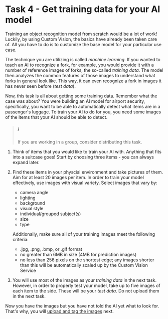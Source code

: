 # Task 4 - Get training data for your AI model

Training an object recognition model from scratch would be a lot of work! Luckily, by using Custom Vision, the basics have already been taken care of. All you have to do is to customize the base model for your particular use case.

The technique you are utilizing is called *machine learning*. If you wanted to teach an AI to recognize a fork, for example, you would provide it with a number of reference images of forks, the so-called *training data*. The model then analyzes the common features of those images to understand what forks in general look like. This way, it can even recognize a fork in images it has never seen before (*test data*).

Now, this task is all about getting some training data. Remember what the case was about? You were building an AI model for airport security, specifically, you want to be able to automatically detect what items are in a passenger's luggage. To train your AI to do for you, you need some images of the items that your AI should be able to detect.

> ##### ℹ️
> If you are working in a group, consider distributing this task.

1. Think of items that you would like to train your AI with. Anything that fits into a suitcase goes! Start by choosing three items - you can always expand later.

1. Find these items in your physcial environment and take pictures of them. Aim for at least 20 images per item. In order to train your model effectively, use images with visual variety. Select images that vary by:
    * camera angle
    * lighting
    * background
    * visual style
    * individual/grouped subject(s)
    * size
    * type

    Additionally, make sure all of your training images meet the following criteria:
    * .jpg, .png, .bmp, or .gif format
    * no greater than 6MB in size (4MB for prediction images)
    * no less than 256 pixels on the shortest edge; any images shorter than this will be automatically scaled up by the Custom Vision Service
    
1. You will use most of the images as your *training data* in the next task. However, in order to properly test your model, take up to five images of each item to the side. These will be your *test data*. Do not upload them in the next task.

Now you have the images but you have not told the AI yet what to look for. That's why, you will [upload and tag the images](05-Upload%20and%20tag%20your%20training%20data.md) next.